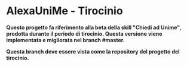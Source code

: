# AlexaUniMe - Tirocinio
**Questo progetto fa riferimento alla beta della skill "Chiedi ad Unime", prodotta durante il periodo di tirocinio.
Questa versione viene implementata e migliorata nel branch #master.**

**Questa branch deve essere vista come la repository del progetto del tirocinio.**
